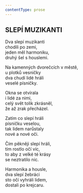 ```yaml
---
contentType: prose
---
```


<section>

## SLEPÍ MUZIKANTI  

Dva slepí muzikanti  
chodili po zemi,  
jeden měl harmoniku,  
druhý šel s houslemi.  

Na kamenných dvorečcích v městě,  
u plotků vesničky  
dva chudí lidé hráli  
veselé písničky.  

Okna se otvírala  
i lidé za nimi,  
celý svět tolik zkrásněl,  
že až zrak přecházel.  

Zatím co slepí hráli  
písničku veselou,  
tak lidem narůstaly  
nové a nové oči.  

Čím pěkněji slepí hráli,  
tím rostlo očí víc,  
to aby z velké té krásy  
se neztratilo nic.  

Harmonika a housle,  
dva slepí žebráci  
sto očí vyhráli lidem,  
dostali po krejcaru.

</section>
